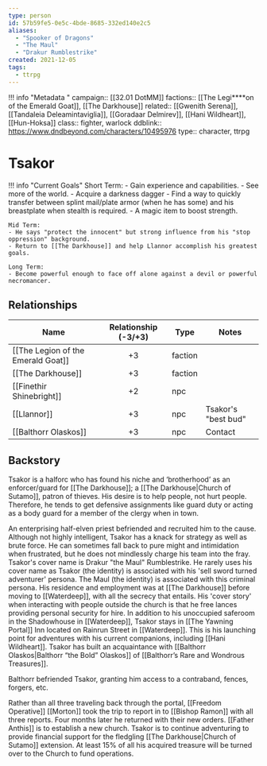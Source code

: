 ```yaml
---
type: person
id: 57b59fe5-0e5c-4bde-8685-332ed140e2c5
aliases:
  - "Spooker of Dragons"
  - "The Maul"
  - "Drakur Rumblestrike"
created: 2021-12-05
tags:
  - ttrpg
---
```


!!! info "Metadata "
    campaign:: [[32.01 DotMM]]
    factions:: [[The Legi****on of the Emerald Goat]], [[The Darkhouse]]
    related:: [[Gwenith Serena]], [[Tandaleia Deleamintaviglia]], [[Goradaar Delmirev]], [[Hani Wildheart]], [[Hun-Hoksa]]
    class:: fighter, warlock
    ddblink:: https://www.dndbeyond.com/characters/10495976
    type:: character, ttrpg


# Tsakor

!!! info "Current Goals"
    Short Term: 
    - Gain experience and capabilities.
    - See more of the world.
    - Acquire a darkness dagger
    - Find a way to quickly transfer between splint mail/plate armor (when he has some) and his breastplate when stealth is required. 
    - A magic item to boost strength. 
    
    Mid Term: 
    - He says "protect the innocent" but strong influence from his "stop oppression" background. 
    - Return to [[The Darkhouse]] and help Llannor accomplish his greatest goals. 
    
    Long Term: 
    - Become powerful enough to face off alone against a devil or powerful necromancer.


## Relationships

| Name                               | Relationship (-3/+3) | Type    | Notes               |
| ---------------------------------- |:--------------------:| ------- | ------------------- |
| [[The Legion of the Emerald Goat]] |          +3          | faction |                     |
| [[The Darkhouse]]                  |          +3          | faction |                     |
| [[Finethir Shinebright]]           |          +2          | npc     |                     |
| [[Llannor]]                        |          +3          | npc     | Tsakor's "best bud" |
| [[Balthorr Olaskos]]               |          +3          | npc     | Contact             | 
 

## Backstory

Tsakor is a halforc who has found his niche and ‘brotherhood’ as an enforcer/guard for [[The Darkhouse]]; a [[The Darkhouse|Church of Sutamo]], patron of thieves. His desire is to help people, not hurt people. Therefore, he tends to get defensive assignments like guard duty or acting as a body guard for a member of the clergy when in town. 

An enterprising half-elven priest befriended and recruited him to the cause. Although not highly intelligent, Tsakor has a knack for strategy as well as brute force. He can sometimes fall back to pure might and intimidation when frustrated, but he does not mindlessly charge his team into the fray. Tsakor's cover name is Drakur "the Maul" Rumblestrike. He rarely uses his cover name as Tsakor (the identity) is associated with his 'sell sword turned adventurer' persona. The Maul (the identity) is associated with this criminal persona. His residence and employment was at [[The Darkhouse]] before moving to [[Waterdeep]], with all the secrecy that entails. His 'cover story' when interacting with people outside the church is that he free lances providing personal security for hire. In addition to his unoccupied saferoom in the Shadowhouse in [[Waterdeep]], Tsakor stays in [[The Yawning Portal]] Inn located on Rainrun Street in [[Waterdeep]]. This is his launching point for adventures with his current companions, including [[Hani Wildheart]]. Tsakor has built an acquaintance with [[Balthorr Olaskos|Balthorr “the Bold” Olaskos]] of [[Balthorr’s Rare and Wondrous Treasures]].

Balthorr befriended Tsakor, granting him access to a contraband, fences, forgers, etc.                 

Rather than all three traveling back through the portal, [[Freedom Operative]] [[Morton]] took the trip to report in to [[Bishop Ramon]] with all three reports. Four months later he returned with their new orders. [[Father Anthis]] is to establish a new church. Tsakor is to continue adventuring to provide financial support for the fledgling [[The Darkhouse|Church of Sutamo]] extension. At least 15% of all his acquired treasure will be turned over to the Church to fund operations.